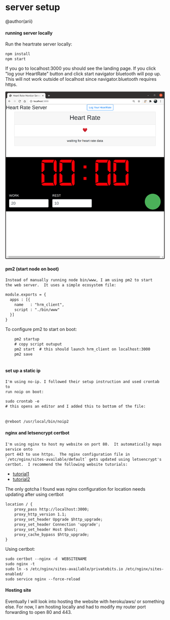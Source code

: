 # server setup
@author(arii)

#### running server locally

Run the heartrate server locally:

```
npm install
npm start 
```

If you go to localhost:3000 you should see the landing page.  If you click "log your HeartRate" button and click start navigator bluetooth will pop up.  This will not work outside of localhost since navigator.bluetooth requires https.

![HRM Server local site](https://github.com/arii/hrm/raw/leader/docs/figs/hrm_server.png "HRM Server")


#### pm2 (start node on boot)

    Instead of manually running node bin/www, I am using pm2 to start
    the web server.  It uses a simple ecosystem file:

```
module.exports = {
  apps : [{
    name   : "hrm_client",
    script : "./bin/www"
  }]
}
```
    
 To configure pm2 to start on boot:
    
```
    pm2 startup
    # copy script outuput
    pm2 start  # this should launch hrm_client on localhost:3000
    pm2 save
    
```

#### set up a static ip
    I'm using no-ip. I followed their setup instruction and used crontab to 
    run noip on boot:

``` 
sudo crontab -e
# this opens an editor and I added this to bottom of the file:


@reboot /usr/local/bin/noip2

```

####  nginx and letsencrypt certbot
    I'm using nginx to host my website on port 80.  It automatically maps service onto
    port 443 to use https.  The nginx configuration file in `/etc/nginx/sites-available/default` gets updated using letsencrypt's certbot.  I recommend the following website tutorials: 

* [tutorial1](https://dev.to/guimg/how-to-serve-nodejs-applications-with-nginx-on-a-raspberry-jld) 
* [tutorial2](https://medium.com/@utkarsh_verma/configure-nginx-as-a-web-server-and-reverse-proxy-for-nodejs-application-on-aws-ubuntu-16-04-server-872922e21d38) 

The only gotcha I found was nginx configuration for location needs updating after using certbot

```
location / {
    proxy_pass http://localhost:3000;
    proxy_http_version 1.1;
    proxy_set_header Upgrade $http_upgrade;
    proxy_set_header Connection 'upgrade';
    proxy_set_header Host $host;
    proxy_cache_bypass $http_upgrade;
}
```

Using certbot:

```
sudo certbot --nginx -d  WEBSITENAME
sudo nginx -t
sudo ln -s /etc/nginx/sites-available/privatebits.io /etc/nginx/sites-enabled/
sudo service nginx --force-reload 
```

#### Hosting site

Eventually I will look into hosting the website with heroku/aws/ or something else.
For now, I am hosting locally and had to modify my router port forwarding to open 80 and 443.

	

